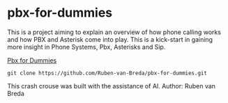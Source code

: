 # pbx-for-dummies
This is a project aiming to explain an overview of how phone calling works and how PBX and Asterisk come into play. This is a kick-start in gaining more insight in Phone Systems, Pbx, Asterisks and Sip.

[Pbx for Dummies](pbx-for-dummies.md)

<!-- Git clone -->
```
git clone https://github.com/Ruben-van-Breda/pbx-for-dummies.git
```

This crash crouse was built with the assistance of AI.
Author: Ruben van Breda